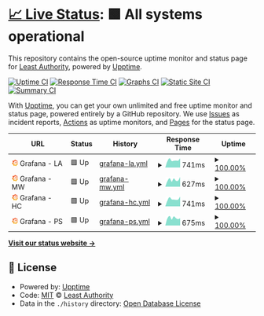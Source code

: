 # [📈 Live Status](https://LeastAuthority.github.io/infrastructure-upptime): <!--live status--> **🟩 All systems operational**

This repository contains the open-source uptime monitor and status page for [Least Authority](https://leastauthority.com/), powered by [Upptime](https://github.com/upptime/upptime).

[![Uptime CI](https://github.com/LeastAuthority/infrastructure-upptime/workflows/Uptime%20CI/badge.svg)](https://github.com/LeastAuthority/infrastructure-upptime/actions?query=workflow%3A%22Uptime+CI%22)
[![Response Time CI](https://github.com/LeastAuthority/infrastructure-upptime/workflows/Response%20Time%20CI/badge.svg)](https://github.com/LeastAuthority/infrastructure-upptime/actions?query=workflow%3A%22Response+Time+CI%22)
[![Graphs CI](https://github.com/LeastAuthority/infrastructure-upptime/workflows/Graphs%20CI/badge.svg)](https://github.com/LeastAuthority/infrastructure-upptime/actions?query=workflow%3A%22Graphs+CI%22)
[![Static Site CI](https://github.com/LeastAuthority/infrastructure-upptime/workflows/Static%20Site%20CI/badge.svg)](https://github.com/LeastAuthority/infrastructure-upptime/actions?query=workflow%3A%22Static+Site+CI%22)
[![Summary CI](https://github.com/LeastAuthority/infrastructure-upptime/workflows/Summary%20CI/badge.svg)](https://github.com/LeastAuthority/infrastructure-upptime/actions?query=workflow%3A%22Summary+CI%22)

With [Upptime](https://upptime.js.org), you can get your own unlimited and free uptime monitor and status page, powered entirely by a GitHub repository. We use [Issues](https://github.com/LeastAuthority/infrastructure-upptime/issues) as incident reports, [Actions](https://github.com/LeastAuthority/infrastructure-upptime/actions) as uptime monitors, and [Pages](https://LeastAuthority.github.io/infrastructure-upptime) for the status page.

<!--start: status pages-->
<!-- This summary is generated by Upptime (https://github.com/upptime/upptime) -->
<!-- Do not edit this manually, your changes will be overwritten -->
<!-- prettier-ignore -->
| URL | Status | History | Response Time | Uptime |
| --- | ------ | ------- | ------------- | ------ |
| <img alt="" src="https://raw.githubusercontent.com/LeastAuthority/infrastructure-upptime/master/assets/grafana-icon.png" height="13"> Grafana - LA | 🟩 Up | [grafana-la.yml](https://github.com/LeastAuthority/infrastructure-upptime/commits/HEAD/history/grafana-la.yml) | <details><summary><img alt="Response time graph" src="./graphs/grafana-la/response-time-week.png" height="20"> 741ms</summary><br><a href="https://LeastAuthority.github.io/infrastructure-upptime/history/grafana-la"><img alt="Response time 2147" src="https://img.shields.io/endpoint?url=https%3A%2F%2Fraw.githubusercontent.com%2FLeastAuthority%2Finfrastructure-upptime%2FHEAD%2Fapi%2Fgrafana-la%2Fresponse-time.json"></a><br><a href="https://LeastAuthority.github.io/infrastructure-upptime/history/grafana-la"><img alt="24-hour response time 650" src="https://img.shields.io/endpoint?url=https%3A%2F%2Fraw.githubusercontent.com%2FLeastAuthority%2Finfrastructure-upptime%2FHEAD%2Fapi%2Fgrafana-la%2Fresponse-time-day.json"></a><br><a href="https://LeastAuthority.github.io/infrastructure-upptime/history/grafana-la"><img alt="7-day response time 741" src="https://img.shields.io/endpoint?url=https%3A%2F%2Fraw.githubusercontent.com%2FLeastAuthority%2Finfrastructure-upptime%2FHEAD%2Fapi%2Fgrafana-la%2Fresponse-time-week.json"></a><br><a href="https://LeastAuthority.github.io/infrastructure-upptime/history/grafana-la"><img alt="30-day response time 761" src="https://img.shields.io/endpoint?url=https%3A%2F%2Fraw.githubusercontent.com%2FLeastAuthority%2Finfrastructure-upptime%2FHEAD%2Fapi%2Fgrafana-la%2Fresponse-time-month.json"></a><br><a href="https://LeastAuthority.github.io/infrastructure-upptime/history/grafana-la"><img alt="1-year response time 2147" src="https://img.shields.io/endpoint?url=https%3A%2F%2Fraw.githubusercontent.com%2FLeastAuthority%2Finfrastructure-upptime%2FHEAD%2Fapi%2Fgrafana-la%2Fresponse-time-year.json"></a></details> | <details><summary><a href="https://LeastAuthority.github.io/infrastructure-upptime/history/grafana-la">100.00%</a></summary><a href="https://LeastAuthority.github.io/infrastructure-upptime/history/grafana-la"><img alt="All-time uptime 98.85%" src="https://img.shields.io/endpoint?url=https%3A%2F%2Fraw.githubusercontent.com%2FLeastAuthority%2Finfrastructure-upptime%2FHEAD%2Fapi%2Fgrafana-la%2Fuptime.json"></a><br><a href="https://LeastAuthority.github.io/infrastructure-upptime/history/grafana-la"><img alt="24-hour uptime 100.00%" src="https://img.shields.io/endpoint?url=https%3A%2F%2Fraw.githubusercontent.com%2FLeastAuthority%2Finfrastructure-upptime%2FHEAD%2Fapi%2Fgrafana-la%2Fuptime-day.json"></a><br><a href="https://LeastAuthority.github.io/infrastructure-upptime/history/grafana-la"><img alt="7-day uptime 100.00%" src="https://img.shields.io/endpoint?url=https%3A%2F%2Fraw.githubusercontent.com%2FLeastAuthority%2Finfrastructure-upptime%2FHEAD%2Fapi%2Fgrafana-la%2Fuptime-week.json"></a><br><a href="https://LeastAuthority.github.io/infrastructure-upptime/history/grafana-la"><img alt="30-day uptime 97.61%" src="https://img.shields.io/endpoint?url=https%3A%2F%2Fraw.githubusercontent.com%2FLeastAuthority%2Finfrastructure-upptime%2FHEAD%2Fapi%2Fgrafana-la%2Fuptime-month.json"></a><br><a href="https://LeastAuthority.github.io/infrastructure-upptime/history/grafana-la"><img alt="1-year uptime 98.85%" src="https://img.shields.io/endpoint?url=https%3A%2F%2Fraw.githubusercontent.com%2FLeastAuthority%2Finfrastructure-upptime%2FHEAD%2Fapi%2Fgrafana-la%2Fuptime-year.json"></a></details>
| <img alt="" src="https://raw.githubusercontent.com/LeastAuthority/infrastructure-upptime/master/assets/grafana-icon.png" height="13"> Grafana - MW | 🟩 Up | [grafana-mw.yml](https://github.com/LeastAuthority/infrastructure-upptime/commits/HEAD/history/grafana-mw.yml) | <details><summary><img alt="Response time graph" src="./graphs/grafana-mw/response-time-week.png" height="20"> 627ms</summary><br><a href="https://LeastAuthority.github.io/infrastructure-upptime/history/grafana-mw"><img alt="Response time 674" src="https://img.shields.io/endpoint?url=https%3A%2F%2Fraw.githubusercontent.com%2FLeastAuthority%2Finfrastructure-upptime%2FHEAD%2Fapi%2Fgrafana-mw%2Fresponse-time.json"></a><br><a href="https://LeastAuthority.github.io/infrastructure-upptime/history/grafana-mw"><img alt="24-hour response time 511" src="https://img.shields.io/endpoint?url=https%3A%2F%2Fraw.githubusercontent.com%2FLeastAuthority%2Finfrastructure-upptime%2FHEAD%2Fapi%2Fgrafana-mw%2Fresponse-time-day.json"></a><br><a href="https://LeastAuthority.github.io/infrastructure-upptime/history/grafana-mw"><img alt="7-day response time 627" src="https://img.shields.io/endpoint?url=https%3A%2F%2Fraw.githubusercontent.com%2FLeastAuthority%2Finfrastructure-upptime%2FHEAD%2Fapi%2Fgrafana-mw%2Fresponse-time-week.json"></a><br><a href="https://LeastAuthority.github.io/infrastructure-upptime/history/grafana-mw"><img alt="30-day response time 639" src="https://img.shields.io/endpoint?url=https%3A%2F%2Fraw.githubusercontent.com%2FLeastAuthority%2Finfrastructure-upptime%2FHEAD%2Fapi%2Fgrafana-mw%2Fresponse-time-month.json"></a><br><a href="https://LeastAuthority.github.io/infrastructure-upptime/history/grafana-mw"><img alt="1-year response time 674" src="https://img.shields.io/endpoint?url=https%3A%2F%2Fraw.githubusercontent.com%2FLeastAuthority%2Finfrastructure-upptime%2FHEAD%2Fapi%2Fgrafana-mw%2Fresponse-time-year.json"></a></details> | <details><summary><a href="https://LeastAuthority.github.io/infrastructure-upptime/history/grafana-mw">100.00%</a></summary><a href="https://LeastAuthority.github.io/infrastructure-upptime/history/grafana-mw"><img alt="All-time uptime 99.99%" src="https://img.shields.io/endpoint?url=https%3A%2F%2Fraw.githubusercontent.com%2FLeastAuthority%2Finfrastructure-upptime%2FHEAD%2Fapi%2Fgrafana-mw%2Fuptime.json"></a><br><a href="https://LeastAuthority.github.io/infrastructure-upptime/history/grafana-mw"><img alt="24-hour uptime 100.00%" src="https://img.shields.io/endpoint?url=https%3A%2F%2Fraw.githubusercontent.com%2FLeastAuthority%2Finfrastructure-upptime%2FHEAD%2Fapi%2Fgrafana-mw%2Fuptime-day.json"></a><br><a href="https://LeastAuthority.github.io/infrastructure-upptime/history/grafana-mw"><img alt="7-day uptime 100.00%" src="https://img.shields.io/endpoint?url=https%3A%2F%2Fraw.githubusercontent.com%2FLeastAuthority%2Finfrastructure-upptime%2FHEAD%2Fapi%2Fgrafana-mw%2Fuptime-week.json"></a><br><a href="https://LeastAuthority.github.io/infrastructure-upptime/history/grafana-mw"><img alt="30-day uptime 100.00%" src="https://img.shields.io/endpoint?url=https%3A%2F%2Fraw.githubusercontent.com%2FLeastAuthority%2Finfrastructure-upptime%2FHEAD%2Fapi%2Fgrafana-mw%2Fuptime-month.json"></a><br><a href="https://LeastAuthority.github.io/infrastructure-upptime/history/grafana-mw"><img alt="1-year uptime 99.99%" src="https://img.shields.io/endpoint?url=https%3A%2F%2Fraw.githubusercontent.com%2FLeastAuthority%2Finfrastructure-upptime%2FHEAD%2Fapi%2Fgrafana-mw%2Fuptime-year.json"></a></details>
| <img alt="" src="https://raw.githubusercontent.com/LeastAuthority/infrastructure-upptime/master/assets/grafana-icon.png" height="13"> Grafana - HC | 🟩 Up | [grafana-hc.yml](https://github.com/LeastAuthority/infrastructure-upptime/commits/HEAD/history/grafana-hc.yml) | <details><summary><img alt="Response time graph" src="./graphs/grafana-hc/response-time-week.png" height="20"> 741ms</summary><br><a href="https://LeastAuthority.github.io/infrastructure-upptime/history/grafana-hc"><img alt="Response time 565" src="https://img.shields.io/endpoint?url=https%3A%2F%2Fraw.githubusercontent.com%2FLeastAuthority%2Finfrastructure-upptime%2FHEAD%2Fapi%2Fgrafana-hc%2Fresponse-time.json"></a><br><a href="https://LeastAuthority.github.io/infrastructure-upptime/history/grafana-hc"><img alt="24-hour response time 604" src="https://img.shields.io/endpoint?url=https%3A%2F%2Fraw.githubusercontent.com%2FLeastAuthority%2Finfrastructure-upptime%2FHEAD%2Fapi%2Fgrafana-hc%2Fresponse-time-day.json"></a><br><a href="https://LeastAuthority.github.io/infrastructure-upptime/history/grafana-hc"><img alt="7-day response time 741" src="https://img.shields.io/endpoint?url=https%3A%2F%2Fraw.githubusercontent.com%2FLeastAuthority%2Finfrastructure-upptime%2FHEAD%2Fapi%2Fgrafana-hc%2Fresponse-time-week.json"></a><br><a href="https://LeastAuthority.github.io/infrastructure-upptime/history/grafana-hc"><img alt="30-day response time 576" src="https://img.shields.io/endpoint?url=https%3A%2F%2Fraw.githubusercontent.com%2FLeastAuthority%2Finfrastructure-upptime%2FHEAD%2Fapi%2Fgrafana-hc%2Fresponse-time-month.json"></a><br><a href="https://LeastAuthority.github.io/infrastructure-upptime/history/grafana-hc"><img alt="1-year response time 565" src="https://img.shields.io/endpoint?url=https%3A%2F%2Fraw.githubusercontent.com%2FLeastAuthority%2Finfrastructure-upptime%2FHEAD%2Fapi%2Fgrafana-hc%2Fresponse-time-year.json"></a></details> | <details><summary><a href="https://LeastAuthority.github.io/infrastructure-upptime/history/grafana-hc">100.00%</a></summary><a href="https://LeastAuthority.github.io/infrastructure-upptime/history/grafana-hc"><img alt="All-time uptime 47.33%" src="https://img.shields.io/endpoint?url=https%3A%2F%2Fraw.githubusercontent.com%2FLeastAuthority%2Finfrastructure-upptime%2FHEAD%2Fapi%2Fgrafana-hc%2Fuptime.json"></a><br><a href="https://LeastAuthority.github.io/infrastructure-upptime/history/grafana-hc"><img alt="24-hour uptime 100.00%" src="https://img.shields.io/endpoint?url=https%3A%2F%2Fraw.githubusercontent.com%2FLeastAuthority%2Finfrastructure-upptime%2FHEAD%2Fapi%2Fgrafana-hc%2Fuptime-day.json"></a><br><a href="https://LeastAuthority.github.io/infrastructure-upptime/history/grafana-hc"><img alt="7-day uptime 100.00%" src="https://img.shields.io/endpoint?url=https%3A%2F%2Fraw.githubusercontent.com%2FLeastAuthority%2Finfrastructure-upptime%2FHEAD%2Fapi%2Fgrafana-hc%2Fuptime-week.json"></a><br><a href="https://LeastAuthority.github.io/infrastructure-upptime/history/grafana-hc"><img alt="30-day uptime 42.42%" src="https://img.shields.io/endpoint?url=https%3A%2F%2Fraw.githubusercontent.com%2FLeastAuthority%2Finfrastructure-upptime%2FHEAD%2Fapi%2Fgrafana-hc%2Fuptime-month.json"></a><br><a href="https://LeastAuthority.github.io/infrastructure-upptime/history/grafana-hc"><img alt="1-year uptime 47.33%" src="https://img.shields.io/endpoint?url=https%3A%2F%2Fraw.githubusercontent.com%2FLeastAuthority%2Finfrastructure-upptime%2FHEAD%2Fapi%2Fgrafana-hc%2Fuptime-year.json"></a></details>
| <img alt="" src="https://raw.githubusercontent.com/LeastAuthority/infrastructure-upptime/master/assets/grafana-icon.png" height="13"> Grafana - PS | 🟩 Up | [grafana-ps.yml](https://github.com/LeastAuthority/infrastructure-upptime/commits/HEAD/history/grafana-ps.yml) | <details><summary><img alt="Response time graph" src="./graphs/grafana-ps/response-time-week.png" height="20"> 675ms</summary><br><a href="https://LeastAuthority.github.io/infrastructure-upptime/history/grafana-ps"><img alt="Response time 662" src="https://img.shields.io/endpoint?url=https%3A%2F%2Fraw.githubusercontent.com%2FLeastAuthority%2Finfrastructure-upptime%2FHEAD%2Fapi%2Fgrafana-ps%2Fresponse-time.json"></a><br><a href="https://LeastAuthority.github.io/infrastructure-upptime/history/grafana-ps"><img alt="24-hour response time 624" src="https://img.shields.io/endpoint?url=https%3A%2F%2Fraw.githubusercontent.com%2FLeastAuthority%2Finfrastructure-upptime%2FHEAD%2Fapi%2Fgrafana-ps%2Fresponse-time-day.json"></a><br><a href="https://LeastAuthority.github.io/infrastructure-upptime/history/grafana-ps"><img alt="7-day response time 675" src="https://img.shields.io/endpoint?url=https%3A%2F%2Fraw.githubusercontent.com%2FLeastAuthority%2Finfrastructure-upptime%2FHEAD%2Fapi%2Fgrafana-ps%2Fresponse-time-week.json"></a><br><a href="https://LeastAuthority.github.io/infrastructure-upptime/history/grafana-ps"><img alt="30-day response time 658" src="https://img.shields.io/endpoint?url=https%3A%2F%2Fraw.githubusercontent.com%2FLeastAuthority%2Finfrastructure-upptime%2FHEAD%2Fapi%2Fgrafana-ps%2Fresponse-time-month.json"></a><br><a href="https://LeastAuthority.github.io/infrastructure-upptime/history/grafana-ps"><img alt="1-year response time 662" src="https://img.shields.io/endpoint?url=https%3A%2F%2Fraw.githubusercontent.com%2FLeastAuthority%2Finfrastructure-upptime%2FHEAD%2Fapi%2Fgrafana-ps%2Fresponse-time-year.json"></a></details> | <details><summary><a href="https://LeastAuthority.github.io/infrastructure-upptime/history/grafana-ps">100.00%</a></summary><a href="https://LeastAuthority.github.io/infrastructure-upptime/history/grafana-ps"><img alt="All-time uptime 99.88%" src="https://img.shields.io/endpoint?url=https%3A%2F%2Fraw.githubusercontent.com%2FLeastAuthority%2Finfrastructure-upptime%2FHEAD%2Fapi%2Fgrafana-ps%2Fuptime.json"></a><br><a href="https://LeastAuthority.github.io/infrastructure-upptime/history/grafana-ps"><img alt="24-hour uptime 100.00%" src="https://img.shields.io/endpoint?url=https%3A%2F%2Fraw.githubusercontent.com%2FLeastAuthority%2Finfrastructure-upptime%2FHEAD%2Fapi%2Fgrafana-ps%2Fuptime-day.json"></a><br><a href="https://LeastAuthority.github.io/infrastructure-upptime/history/grafana-ps"><img alt="7-day uptime 100.00%" src="https://img.shields.io/endpoint?url=https%3A%2F%2Fraw.githubusercontent.com%2FLeastAuthority%2Finfrastructure-upptime%2FHEAD%2Fapi%2Fgrafana-ps%2Fuptime-week.json"></a><br><a href="https://LeastAuthority.github.io/infrastructure-upptime/history/grafana-ps"><img alt="30-day uptime 99.98%" src="https://img.shields.io/endpoint?url=https%3A%2F%2Fraw.githubusercontent.com%2FLeastAuthority%2Finfrastructure-upptime%2FHEAD%2Fapi%2Fgrafana-ps%2Fuptime-month.json"></a><br><a href="https://LeastAuthority.github.io/infrastructure-upptime/history/grafana-ps"><img alt="1-year uptime 99.88%" src="https://img.shields.io/endpoint?url=https%3A%2F%2Fraw.githubusercontent.com%2FLeastAuthority%2Finfrastructure-upptime%2FHEAD%2Fapi%2Fgrafana-ps%2Fuptime-year.json"></a></details>

<!--end: status pages-->

[**Visit our status website →**](https://LeastAuthority.github.io/infrastructure-upptime)

## 📄 License

- Powered by: [Upptime](https://github.com/upptime/upptime)
- Code: [MIT](./LICENSE) © [Least Authority](https://leastauthority.com/)
- Data in the `./history` directory: [Open Database License](https://opendatacommons.org/licenses/odbl/1-0/)
